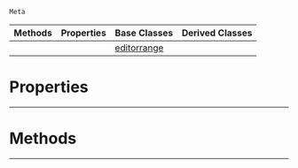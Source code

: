  `Meta`

|Methods|Properties|Base Classes|Derived Classes|
|---|---|---|---|
| | |[editorrange](https://plasmaengine.github.io/PlasmaDocs/Plasma1/C++/code_reference/class_reference/editorrange.md)| |


 #  Properties


---  
 #  Methods


---  
 

 